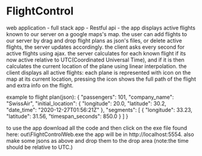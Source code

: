 # FlightControl

web application - full stack app - Restful api - the app displays active flights known to our server on a google maps's map.
the user can add flights to our server by drag and drop flight plans as json's files,
or delete active flights, the server updates accordingly.
the client asks every second for active flights using ajax.
the server calculates for each known flight if its now active relative to UTC(Coordinated Universal Time),
and if it is then calculates the current location of the plane using linear interpolation.
the client displays all active flights: each plane is represented with icon on the map at its current location,
pressing the icon shows the full path of the flight and extra info on the flight.


example to flight plan(json):
{
  "passengers": 101,
  "company_name": "SwissAir",
  "initial_location": {
    "longitude": 20.0,
    "latitude": 30.2,
    "date_time": "2020-12-27T01:56:21Z"
  },
  "segments": [
    {
      "longitude": 33.23,
      "latitude": 31.56,
      "timespan_seconds": 850.0
    }
  ]
}

to use the app download all the code and then click on the exe file found here: out\FlightControlWeb.exe
the app will be in http://localhost:5554.
also make some jsons as above and drop them to the drop area (note:the time should be relative to UTC.)
